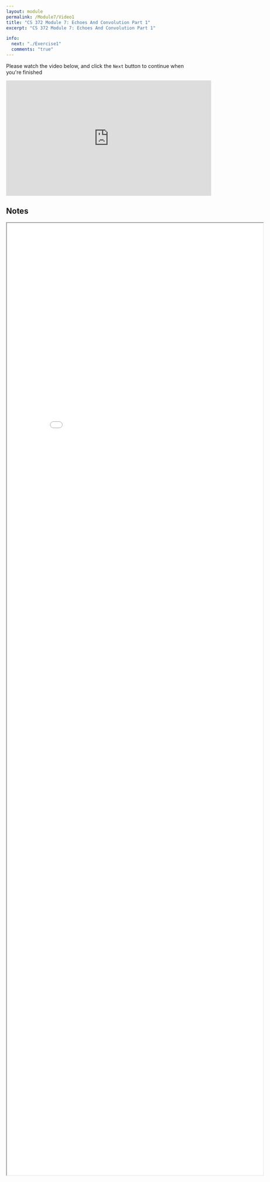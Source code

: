 ```yaml
---
layout: module
permalink: /Module7/Video1
title: "CS 372 Module 7: Echoes And Convolution Part 1"
excerpt: "CS 372 Module 7: Echoes And Convolution Part 1"

info:
  next: "./Exercise1"
  comments: "true"
---
```


<p>
Please watch the video below, and click the <code>Next</code> button to continue when you're finished
</p>

<iframe width="560" height="315" src="https://www.youtube.com/embed/hEh_ZLAOnBY" frameborder="0" allow="accelerometer; autoplay; clipboard-write; encrypted-media; gyroscope; picture-in-picture" allowfullscreen></iframe>

<h2>Notes</h2>

<iframe src = "../images/Module7/Convolution.html" width="700" height="2600">